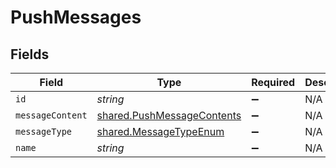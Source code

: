 # PushMessages


## Fields

| Field                                                                    | Type                                                                     | Required                                                                 | Description                                                              |
| ------------------------------------------------------------------------ | ------------------------------------------------------------------------ | ------------------------------------------------------------------------ | ------------------------------------------------------------------------ |
| `id`                                                                     | *string*                                                                 | :heavy_minus_sign:                                                       | N/A                                                                      |
| `messageContent`                                                         | [shared.PushMessageContents](../../models/shared/pushmessagecontents.md) | :heavy_minus_sign:                                                       | N/A                                                                      |
| `messageType`                                                            | [shared.MessageTypeEnum](../../models/shared/messagetypeenum.md)         | :heavy_minus_sign:                                                       | N/A                                                                      |
| `name`                                                                   | *string*                                                                 | :heavy_minus_sign:                                                       | N/A                                                                      |